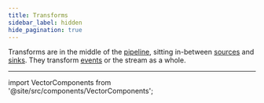 ```yaml
---
title: Transforms
sidebar_label: hidden
hide_pagination: true
---
```


Transforms are in the middle of the [pipeline][docs.concepts#pipelines],
sitting in-between [sources][docs.sources] and [sinks][docs.sinks]. They
transform [events][docs.data-model#event] or the stream as a whole.

---

import VectorComponents from '@site/src/components/VectorComponents';

<VectorComponents titles={false} sinks={false} sources={false} />


[docs.concepts#pipelines]: /docs/about/concepts/#pipelines
[docs.data-model#event]: /docs/about/data-model/#event
[docs.sinks]: /docs/reference/sinks/
[docs.sources]: /docs/reference/sources/
